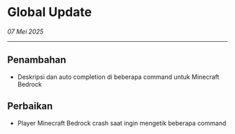 # Global Update

_07 Mei 2025_

---

## Penambahan

- Deskripsi dan auto completion di beberapa command untuk Minecraft Bedrock

## Perbaikan

- Player Minecraft Bedrock crash saat ingin mengetik beberapa command
